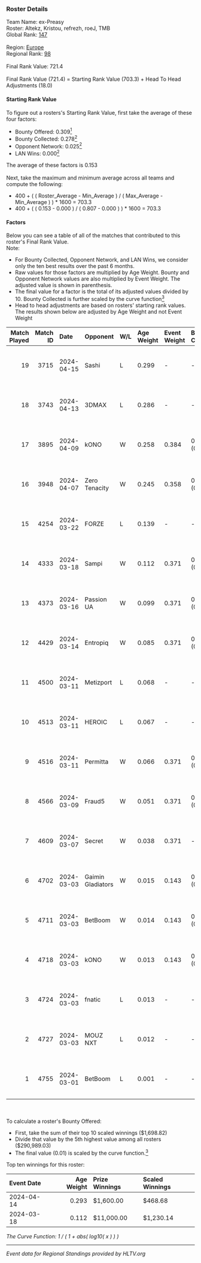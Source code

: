 ### Roster Details<br />
Team Name: ex-Preasy<br />
Roster: Altekz, Kristou, refrezh, roeJ, TMB<br />
Global Rank: [147](../../standings_global_2024_08_28.md)<br />
<br />
Region: [Europe]( ../../standings_europe_2024_08_28.md)<br />
Regional Rank: [98]( ../../standings_europe_2024_08_28.md)<br />
<br />
Final Rank Value:  721.4<br />
<br />
Final Rank Value (721.4) = Starting Rank Value (703.3) + Head To Head Adjustments (18.0)<br />

#### Starting Rank Value<br />
To figure out a rosters's Starting Rank Value, first take the average of these four factors:<br />
- Bounty Offered: 0.309[<sup>1</sup>](#table2)
- Bounty Collected: 0.278[<sup>2</sup>](#table1)
- Opponent Network: 0.025[<sup>2</sup>](#table1)
- LAN Wins: 0.000[<sup>2</sup>](#table1)

The average of these factors is 0.153<br />
<br />
Next, take the maximum and minimum average across all teams and compute the following:<br />
- 400 + ( ( Roster_Average - Min_Average ) / ( Max_Average - Min_Average ) ) * 1600 = 703.3
- 400 + ( ( 0.153 - 0.000 ) / ( 0.807 - 0.000 ) ) * 1600 = 703.3


#### Factors<br />
Below you can see a table of all of the matches that contributed to this roster's Final Rank Value.<br />
Note:<br />

- For Bounty Collected, Opponent Network, and LAN Wins, we consider only the ten best results over the past 6 months.
- Raw values for those factors are multiplied by Age Weight. Bounty and Opponent Network values are also multiplied by Event Weight. The adjusted value is shown in parenthesis.
- The final value for a factor is the total of its adjusted values divided by 10. Bounty Collected is further scaled by the curve function[<sup>3</sup>](#curveFunction)
- Head to head adjustments are based on rosters' starting rank values. The results shown below are adjusted by Age Weight and not Event Weight
<span id="table1"></span><br />


| Match Played | Match ID | Date       | Opponent          | W/L | Age Weight | Event Weight | Bounty Collected | Opponent Network | LAN Wins  | H2H Adj. | Roster                              |
| -: | -: | :- | :- | :- | :- | :- | :- | :- | :- | -: | :- |
|           19 |     3715 | 2024-04-15 | Sashi             | L   | 0.299      | -            | -                | -                | -         |    -0.97 | Altekz, Kristou, refrezh, roeJ, TMB |
|           18 |     3743 | 2024-04-13 | 3DMAX             | L   | 0.286      | -            | -                | -                | -         |    -0.08 | Altekz, Kristou, refrezh, roeJ, TMB |
|           17 |     3895 | 2024-04-09 | kONO              | W   | 0.258      | 0.384        | 0.029 (0.003)    | 0.548 (0.054)    | 0 (0.000) |     5.48 | Altekz, Kristou, refrezh, roeJ, TMB |
|           16 |     3948 | 2024-04-07 | Zero Tenacity     | W   | 0.245      | 0.358        | 0.159 (0.014)    | 1.000 (0.088)    | 0 (0.000) |     6.79 | Altekz, Kristou, refrezh, roeJ, TMB |
|           15 |     4254 | 2024-03-22 | FORZE             | L   | 0.139      | -            | -                | -                | -         |    -1.73 | Altekz, Kristou, refrezh, roeJ, TMB |
|           14 |     4333 | 2024-03-18 | Sampi             | W   | 0.112      | 0.371        | 0.021 (0.001)    | 1.000 (0.041)    | 0 (0.000) |     2.60 | Altekz, Kristou, refrezh, roeJ, TMB |
|           13 |     4373 | 2024-03-16 | Passion UA        | W   | 0.099      | 0.371        | 0.170 (0.006)    | 1.000 (0.037)    | 0 (0.000) |     2.73 | Altekz, Kristou, refrezh, roeJ, TMB |
|           12 |     4429 | 2024-03-14 | Entropiq          | W   | 0.085      | 0.371        | 0.000 (0.000)    | -                | 0 (0.000) |     0.69 | Altekz, Kristou, refrezh, roeJ, TMB |
|           11 |     4500 | 2024-03-11 | Metizport         | L   | 0.068      | -            | -                | -                | -         |    -0.84 | Altekz, dupreeh, refrezh, roeJ, TMB |
|           10 |     4513 | 2024-03-11 | HEROIC            | L   | 0.067      | -            | -                | -                | -         |    -0.04 | Altekz, dupreeh, refrezh, roeJ, TMB |
|            9 |     4516 | 2024-03-11 | Permitta          | W   | 0.066      | 0.371        | 0.036 (0.001)    | 0.932 (0.023)    | 0 (0.000) |     1.68 | Altekz, dupreeh, refrezh, roeJ, TMB |
|            8 |     4566 | 2024-03-09 | Fraud5            | W   | 0.051      | 0.371        | 0.003 (0.000)    | 0.028 (0.001)    | 0 (0.000) |     0.46 | Altekz, dupreeh, refrezh, roeJ, TMB |
|            7 |     4609 | 2024-03-07 | Secret            | W   | 0.038      | 0.371        | -                | 0.031 (0.000)    | 0 (0.000) |     0.32 | Altekz, dupreeh, refrezh, roeJ, TMB |
|            6 |     4702 | 2024-03-03 | Gaimin Gladiators | W   | 0.015      | 0.143        | 0.026 (0.000)    | 0.347 (0.001)    | 0 (0.000) |     0.33 | Altekz, dupreeh, refrezh, roeJ, TMB |
|            5 |     4711 | 2024-03-03 | BetBoom           | W   | 0.014      | 0.143        | 0.273 (0.001)    | 0.497 (0.001)    | 0 (0.000) |     0.42 | Altekz, dupreeh, refrezh, roeJ, TMB |
|            4 |     4718 | 2024-03-03 | kONO              | W   | 0.013      | 0.143        | 0.029 (0.000)    | 0.548 (0.001)    | -         |     0.29 | Altekz, dupreeh, refrezh, roeJ, TMB |
|            3 |     4724 | 2024-03-03 | fnatic            | L   | 0.013      | -            | -                | -                | -         |    -0.01 | Altekz, dupreeh, refrezh, roeJ, TMB |
|            2 |     4727 | 2024-03-03 | MOUZ NXT          | L   | 0.012      | -            | -                | -                | -         |    -0.06 | Altekz, dupreeh, refrezh, roeJ, TMB |
|            1 |     4755 | 2024-03-01 | BetBoom           | L   | 0.001      | -            | -                | -                | -         |    -0.00 | Altekz, dupreeh, refrezh, roeJ, TMB |

<br />
<span id="table2"></span><br />
To calculate a roster's Bounty Offered:<br />

- First, take the sum of their top 10 scaled winnings ($1,698.82)
- Divide that value by the 5th highest value among all rosters ($290,989.03)
- The final value (0.01) is scaled by the curve function.[<sup>3</sup>](#curveFunction)

Top ten winnings for this roster:<br />

| Event Date | Age Weight | Prize Winnings | Scaled Winnings |
| :- | -: | :- | :- |
| 2024-04-14 |      0.293 | $1,600.00      | $468.68         |
| 2024-03-18 |      0.112 | $11,000.00     | $1,230.14       |


<span id="curveFunction"></span>_The Curve Function: 1 / ( 1 + abs( log10( x ) ) )_<br />

---
_Event data for Regional Standings provided by HLTV.org_<br />
